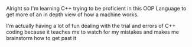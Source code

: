 Alright so I'm learning C++ trying to be proficient in this OOP Language to get more of an in depth view of how a machine works. 

I'm actually having a lot of fun dealing with the trial and errors of C++ coding because it teaches me to watch for my mistakes and makes me brainstorm how to get past it
